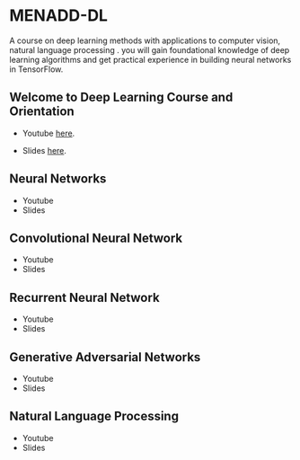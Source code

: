 # MENADD-DL

A course on deep learning methods with applications to computer vision, natural language processing . you will gain foundational knowledge of deep learning algorithms and get practical experience in building neural networks in TensorFlow. 

## Welcome to Deep Learning Course and Orientation

- Youtube  [here](https://youtu.be/aQ2ZUOUmAcg).

- Slides [here](http://bit.ly/35RAnu0).
## Neural Networks

- Youtube
- Slides
## Convolutional Neural Network

- Youtube
- Slides
## Recurrent Neural Network

- Youtube
- Slides
## Generative Adversarial Networks

- Youtube
- Slides
## Natural Language Processing

- Youtube
- Slides

